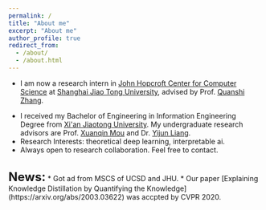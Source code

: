 ```yaml
---
permalink: /
title: "About me"
excerpt: "About me"
author_profile: true
redirect_from: 
  - /about/
  - /about.html
---
```



* I am now a research intern in [John Hopcroft Center for Computer Science](http://jhc.sjtu.edu.cn/) at [Shanghai Jiao Tong University](http://en.sjtu.edu.cn/), advised by Prof. [Quanshi Zhang](http://qszhang.com/). 
<!--哈哈我是注释，不会在浏览器中显示。[[Curriculum Vitae](https://leslie-ch.github.io/files/CV_Yilan_Chen.pdf)] -->
* I received my Bachelor of Engineering in Information Engineering Degree from [Xi'an Jiaotong University](http://en.xjtu.edu.cn/). My undergraduate research advisors are Prof. [Xuanqin Mou](http://gr.xjtu.edu.cn/web/xqmou/home;jsessionid=CCFDF99EDC86A957520D38B1EE36A07D) and Dr. [Yijun Liang](http://gr.xjtu.edu.cn/web/liang.yj).
* Research Interests: theoretical deep learning, interpretable ai.
* Always open to research collaboration. Feel free to contact.

<br>
<b><font size='5'>News:</font></b>
* Got ad from MSCS of UCSD and JHU.
* Our paper [Explaining Knowledge Distillation by Quantifying the Knowledge](https://arxiv.org/abs/2003.03622) was accpted by CVPR 2020.
